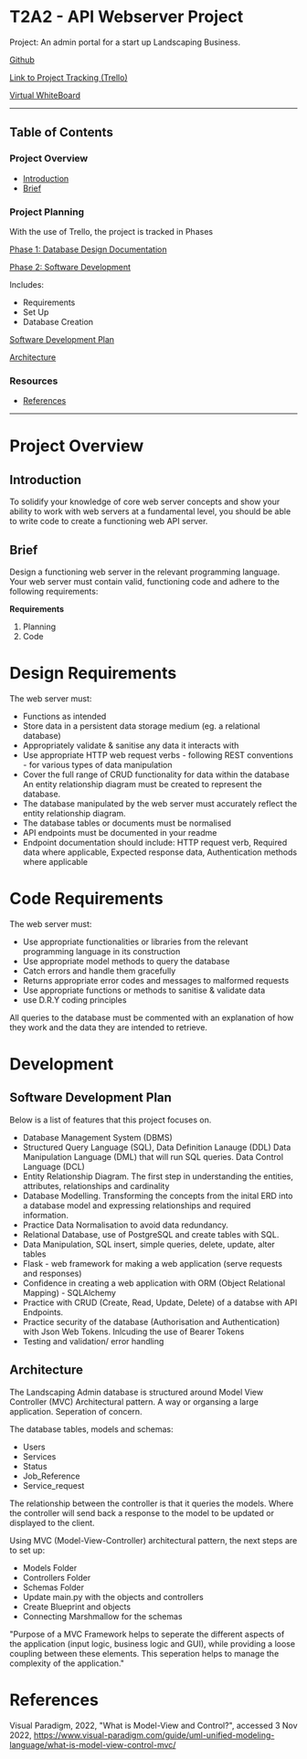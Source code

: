 # T2A2 - API Webserver Project

Project: An admin portal for a start up Landscaping Business.

[Github](https://github.com/KatrinaTom/T2A2)

[Link to Project Tracking (Trello)](https://trello.com/invite/b/06cHHz3x/ATTI6045b9cf1328ade946408c89e0871c76D3A87865/api-web-server-project)

[Virtual WhiteBoard](https://miro.com/app/board/uXjVPVaYOmE=/)
____________________________________

## Table of Contents

### Project Overview 
* [Introduction](#introduction)
* [Brief](#brief)

### Project Planning
With the use of Trello, the project is tracked in Phases

[Phase 1: Database Design Documentation](docs/images/Documentation/Database_Design.md)

[Phase 2: Software Development](/docs/images/Documentation/Developer.md)

Includes:

* Requirements
* Set Up
* Database Creation

[Software Development Plan](#sdp)

[Architecture](#mvc)

### Resources
* [References](#reference)

____________________________________

# Project Overview

## Introduction<a name="introduction"></a>
To solidify your knowledge of core web server concepts and show your ability to work with web servers at a fundamental level, you should be able to write code to create a functioning web API server.

## Brief<a name="brief"></a>
Design a functioning web server in the relevant programming language. Your web server must contain valid, functioning code and adhere to the following requirements:

**Requirements**

1. Planning
2. Code

# Design Requirements

The web server must:

* Functions as intended
* Store data in a persistent data storage medium (eg. a relational database)
* Appropriately validate & sanitise any data it interacts with
* Use appropriate HTTP web request verbs - following REST conventions -  for various types of data manipulation
* Cover the full range of CRUD functionality for data within the database
An entity relationship diagram must be created to represent the database.
* The database manipulated by the web server must accurately reflect the entity relationship diagram.
* The database tables or documents must be normalised
* API endpoints must be documented in your readme
* Endpoint documentation should include: HTTP request verb, Required data where applicable, Expected response data, Authentication methods where applicable

# Code Requirements

The web server must:

* Use appropriate functionalities or libraries from the relevant programming language in its construction
* Use appropriate model methods to query the database
* Catch errors and handle them gracefully
* Returns appropriate error codes and messages to malformed requests
* Use appropriate functions or methods to sanitise & validate data
* use D.R.Y coding principles

All queries to the database must be commented with an explanation of how they work and the data they are intended to retrieve.

# Development

## Software Development Plan<a name="sdp"></a>

Below is a list of features that this project focuses on.

* Database Management System (DBMS)
* Structured Query Language (SQL), Data Definition Lanauge (DDL) Data Manipulation Language (DML) that will run SQL queries. Data Control Language (DCL)
* Entity Relationship Diagram. The first step in understanding the entities, attributes, relationships and cardinality
* Database Modelling. Transforming the concepts from the inital ERD into a database model and expressing relationships and required information.
* Practice Data Normalisation to avoid data redundancy.
* Relational Database, use of PostgreSQL and create tables with SQL.
* Data Manipulation, SQL insert, simple queries, delete, update, alter tables
* Flask - web framework for making a web application (serve requests and responses)
* Confidence in creating a web application with ORM (Object Relational Mapping) - SQLAlchemy
* Practice with CRUD (Create, Read, Update, Delete) of a databse with API Endpoints.
* Practice security of the database (Authorisation and Authentication) with Json Web Tokens. Inlcuding the use of Bearer Tokens
* Testing and validation/ error handling

## Architecture<a name="mvc"></a>

The Landscaping Admin database is structured around Model View Controller (MVC) Architectural pattern. A way or organsing a large application. Seperation of concern.

The database tables, models and schemas:

* Users
* Services
* Status
* Job_Reference
* Service_request

The relationship between the controller is that it queries the models. Where the controller will send back a response to the model to be updated or displayed to the client.

Using MVC (Model-View-Controller) architectural pattern, the next steps are to set up:

* Models Folder
* Controllers Folder
* Schemas Folder
* Update main.py with the objects and controllers
* Create Blueprint and objects
* Connecting Marshmallow for the schemas

"Purpose of a MVC Framework helps to seperate the different aspects of the application (input logic, business logic and GUI), while providing a loose coupling between these elements. This seperation helps to manage the complexity of the application."

# References<a name="reference"></a>

Visual Paradigm, 2022, "What is Model-View and Control?", accessed 3 Nov 2022, <https://www.visual-paradigm.com/guide/uml-unified-modeling-language/what-is-model-view-control-mvc/>
